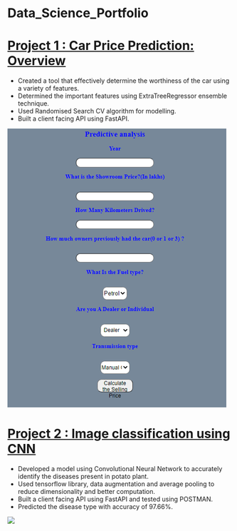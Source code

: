 # Data_Science_Portfolio

# [Project 1 : Car Price Prediction: Overview](https://github.com/Saurabh23198/Car-Price-Prediction)
* Created a tool that effectively determine the worthiness of the car using a variety of features.
* Determined the important features using ExtraTreeRegressor ensemble technique.
* Used Randomised Search CV algorithm for modelling.
* Built a client facing API using FastAPI.

![](/images/PortfolioSS.PNG)

# [Project 2 : Image classification using CNN](https://github.com/Saurabh23198/Image-Classification-Potato-Diseased-Plants)
* Developed a model using Convolutional Neural Network to accurately identify the diseases present in potato plant.
* Used tensorflow library, data augmentation and average pooling to reduce dimensionality and better computation.
* Built a client facing API using FastAPI and tested using POSTMAN.
* Predicted the disease type with accuracy of 97.66%. 

![](https://github.com/Saurabh23198/Saurabh_Portfolio/blob/main/images/2%20SS.PNG)
